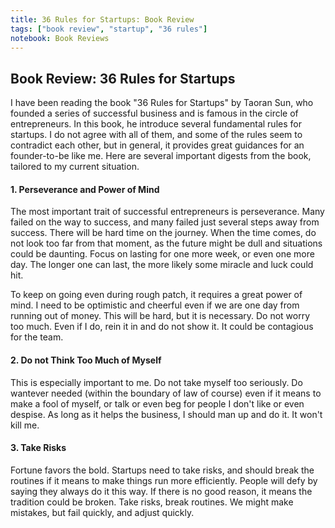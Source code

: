 ```yaml
---
title: 36 Rules for Startups: Book Review
tags: ["book review", "startup", "36 rules"]
notebook: Book Reviews
---
```


## Book Review: 36 Rules for Startups

I have been reading the book "36 Rules for Startups" by Taoran Sun, who founded a series of successful business and is famous in the circle of entrepreneurs. In this book, he introduce several fundamental rules for startups. I do not agree with all of them, and some of the rules seem to contradict each other, but in general, it provides great guidances for an founder-to-be like me. Here are several important digests from the book, tailored to my current situation.

#### 1. Perseverance and Power of Mind

The most important trait of successful entrepreneurs is perseverance. Many failed on the way to success, and many failed just several steps away from success. There will be hard time on the journey. When the time comes, do not look too far from that moment, as the future might be dull and situations could be daunting. Focus on lasting for one more week, or even one more day. The longer one can last, the more likely some miracle and luck could hit.

To keep on going even during rough patch, it requires a great power of mind. I need to be optimistic and cheerful even if we are one day from running out of money. This will be hard, but it is necessary. Do not worry too much. Even if I do, rein it in and do not show it. It could be contagious for the team.

#### 2. Do not Think Too Much of Myself

This is especially important to me. Do not take myself too seriously. Do wantever needed (within the boundary of law of course) even if it means to make a fool of myself, or talk or even beg for people I don't like or even despise. As long as it helps the business, I should man up and do it. It won't kill me.

#### 3. Take Risks

Fortune favors the bold. Startups need to take risks, and should break the routines if it means to make things run more efficiently. People will defy by saying they always do it this way. If there is no good reason, it means the tradition could be broken. Take risks, break routines. We might make mistakes, but fail quickly, and adjust quickly.



